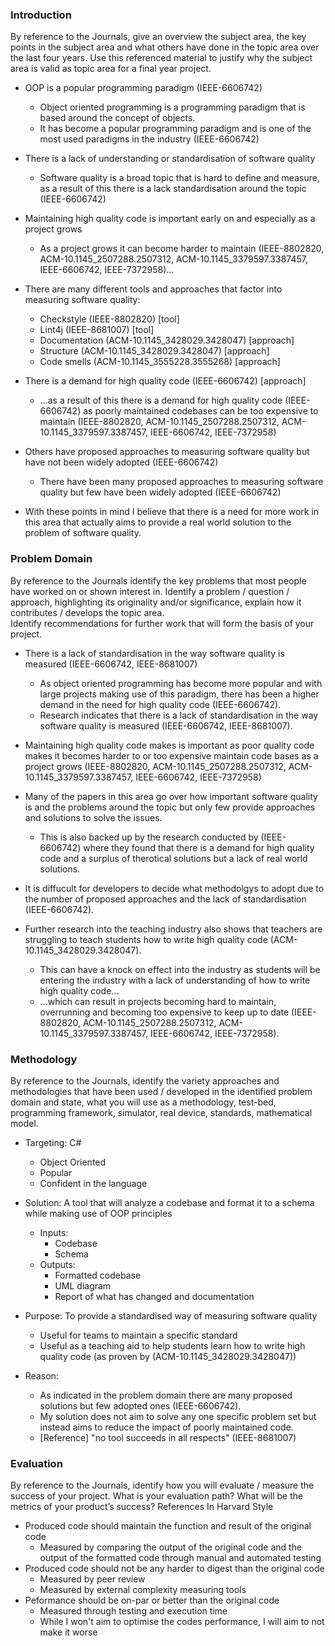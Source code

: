 ### Introduction

By reference to the Journals, give an overview the subject area, the key points in the subject area and what others have done in the topic area over the last four years. Use this referenced material to justify why the subject area is valid as topic area for a final year project.

- OOP is a popular programming paradigm (IEEE-6606742)
  - Object oriented programming is a programming paradigm that is based around the concept of objects.
  - It has become a popular programming paradigm and is one of the most used paradigms in the industry (IEEE-6606742)

- There is a lack of understanding or standardisation of software quality
  - Software quality is a broad topic that is hard to define and measure, as a result of this there is a lack standardisation around the topic (IEEE-6606742)

- Maintaining high quality code is important early on and especially as a project grows
  - As a project grows it can become harder to maintain (IEEE-8802820, ACM-10.1145_2507288.2507312, ACM-10.1145_3379597.3387457, IEEE-6606742, IEEE-7372958)...

- There are many different tools and approaches that factor into measuring software quality:
  - Checkstyle (IEEE-8802820) [tool]
  - Lint4j (IEEE-8681007) [tool]
  - Documentation (ACM-10.1145_3428029.3428047) [approach]
  - Structure (ACM-10.1145_3428029.3428047) [approach]
  - Code smells (ACM-10.1145_3555228.3555268) [approach]

- There is a demand for high quality code (IEEE-6606742) [approach]
  - ...as a result of this there is a demand for high quality code (IEEE-6606742) as poorly maintained codebases can be too expensive to maintain (IEEE-8802820, ACM-10.1145_2507288.2507312, ACM-10.1145_3379597.3387457, IEEE-6606742, IEEE-7372958)

- Others have proposed approaches to measuring software quality but have not been widely adopted (IEEE-6606742)
  - There have been many proposed approaches to measuring software quality but few have been widely adopted (IEEE-6606742)

- With these points in mind I believe that there is a need for more work in this area that actually aims to provide a real world solution to the problem of software quality.

### Problem Domain

By reference to the Journals identify the key problems that most people have worked on or shown interest in.
Identify a problem / question / approach, highlighting its originality and/or significance, explain how it contributes / develops the topic area.  
Identify recommendations for further work that will form the basis of your project.

- There is a lack of standardisation in the way software quality is measured (IEEE-6606742, IEEE-8681007)
  - As object oriented programming has become more popular and with large projects making use of this paradigm, there has been a higher demand in the need for high quality code (IEEE-6606742).
  - Research indicates that there is a lack of standardisation in the way software quality is measured (IEEE-6606742, IEEE-8681007).

- Maintaining high quality code makes is important as poor quality code makes it becomes harder to or too expensive maintain code bases as a project grows (IEEE-8802820, ACM-10.1145_2507288.2507312, ACM-10.1145_3379597.3387457, IEEE-6606742, IEEE-7372958)

- Many of the papers in this area go over how important software quality is and the problems around the topic but only few provide approaches and solutions to solve the issues.
  - This is also backed up by the research conducted by (IEEE-6606742) where they found that there is a demand for high quality code and a surplus of therotical solutions but a lack of real world solutions.
- It is diffucult for developers to decide what methodolgys to adopt due to the number of proposed approaches and the lack of standardisation (IEEE-6606742).

- Further research into the teaching industry also shows that teachers are struggling to teach students how to write high quality code (ACM-10.1145_3428029.3428047).
  - This can have a knock on effect into the industry as students will be entering the industry with a lack of understanding of how to write high quality code...
  - ...which can result in projects becoming hard to maintain, overrunning and becoming too expensive to keep up to date (IEEE-8802820, ACM-10.1145_2507288.2507312, ACM-10.1145_3379597.3387457, IEEE-6606742, IEEE-7372958).

### Methodology

By reference to the Journals, identify the variety approaches and methodologies that have been used / developed in the identified problem domain and state, what you will use as a methodology, test-bed, programming framework, simulator, real device, standards, mathematical model.

<!-- - The methodology I will be using is a combination of the approaches proposed by (ACM-10.1145_3428029.3428047) and (ACM-10.1145_3555228.3555268)
  - (ACM-10.1145_3428029.3428047) proposes a method of measuring software quality by analysing the documentation and structure of a project
  - (ACM-10.1145_3555228.3555268) proposes a method of measuring software quality by analysing the code smells in a project
  - I will be combining these two approaches to create a more comprehensive method of measuring software quality -->

- Targeting: C#
  - Object Oriented
  - Popular
  - Confident in the language

- Solution: A tool that will analyze a codebase and format it to a schema while making use of OOP principles
  - Inputs:
    - Codebase
    - Schema
  - Outputs:
    - Formatted codebase
    - UML diagram
    - Report of what has changed and documentation

- Purpose: To provide a standardised way of measuring software quality
  - Useful for teams to maintain a specific standard
  - Useful as a teaching aid to help students learn how to write high quality code (as proven by (ACM-10.1145_3428029.3428047))

- Reason:
  - As indicated in the problem domain there are many proposed solutions but few adopted ones (IEEE-6606742).
  - My solution does not aim to solve any one specific problem set but instead aims to reduce the impact of poorly maintained code.
  - [Reference] "no tool succeeds in all respects" (IEEE-8681007)

### Evaluation

By reference to the Journals, identify how you will evaluate / measure the success of your project. What is your evaluation path? What will be the metrics of your product’s success?
References
In Harvard Style

- Produced code should maintain the function and result of the original code
  - Measured by comparing the output of the original code and the output of the formatted code through manual and automated testing
- Produced code should not be any harder to digest than the original code
  - Measured by peer review
  - Measured by external complexity measuring tools
- Peformance should be on-par or better than the original code
  - Measured through testing and execution time
  - While I won't aim to optimise the codes performance, I will aim to not make it worse
